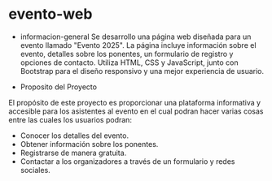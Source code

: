 # evento-web

* informacion-general
  Se desarrollo una página web diseñada para un evento llamado "Evento 2025". La página incluye información sobre el evento, detalles sobre los ponentes, un formulario de registro y opciones de contacto. Utiliza HTML, CSS y JavaScript, junto con Bootstrap para el diseño responsivo y una mejor experiencia de usuario.

* Proposito del Proyecto

El propósito de este proyecto es proporcionar una plataforma informativa y accesible para los asistentes al evento en el cual podran hacer varias cosas entre las cuales los usuarios podran:

- Conocer los detalles del evento.
- Obtener información sobre los ponentes.
- Registrarse de manera gratuita.
- Contactar a los organizadores a través de un formulario y redes sociales.
